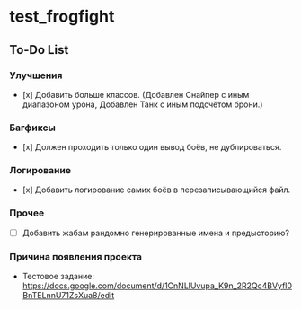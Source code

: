 # test_frogfight

## To-Do List

### Улучшения
- [х] Добавить больше классов. (Добавлен Снайпер с иным диапазоном урона, Добавлен Танк с иным подсчётом брони.)

### Багфиксы
- [х] Должен проходить только один вывод боёв, не дублироваться.

### Логирование
- [х] Добавить логирование самих боёв в перезаписывающийся файл.

### Прочее
- [ ] Добавить жабам рандомно генерированные имена и предысторию?

### Причина появления проекта
- Тестовое задание: https://docs.google.com/document/d/1CnNLlUvupa_K9n_2R2Qc4BVyfl0BnTELnnU71ZsXua8/edit